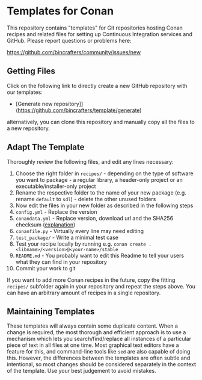 # Templates for Conan

This repository contains "templates" for Git repositories hosting Conan recipes and related files for setting up Continuous Integration services and GitHub. Please report questions or problems here:

https://github.com/bincrafters/community/issues/new


## Getting Files

Click on the following link to directly create a new GitHub repository with our templates:
  * [Generate new repository]](https://github.com/bincrafters/template/generate)

alternatively, you can clone this repository and manually copy all the files to a new repository.


## Adapt The Template

Thoroughly review the following files, and edit any lines necessary:
  1. Choose the right folder in `recipes/` - depending on the type of software you want to package - a regular library, a header-only project or an executable/installer-only project
  2. Rename the respective folder to the name of your new package (e.g. rename `default` to `sdl`) - delete the other unused folders
  3. Now edit the files in your new folder as described in the following steps
  4. `config.yml` - Replace the version
  5. `conandata.yml` - Replace version, download url and the SHA256 checksum ([explanation](https://github.com/conan-io/conan-center-index/blob/master/docs/how_to_add_packages.md#the-conandatayml))
  6. `conanfile.py` - Virtually every line may need editing
  7. `test_package/` - Write a minimal test case
  8. Test your recipe locally by running e.g. `conan create . <libname>/<version>@<your-name>/stable`
  9. `README.md` - You probably want to edit this Readme to tell your users what they can find in your repository
  10. Commit your work to git

If you want to add more Conan recipes in the future, copy the fitting `recipes/` subfolder again in your repository and repeat the steps above. You can have an arbitrary amount of recipes in a single repository.


## Maintaining Templates

These templates will always contain some duplicate content. When a change is required, the most thorough and efficient approach is to use a mechanism which lets you search/find/replace all instances of a particular piece of text in all files at one time.  Most graphical text editors have a feature for this, and command-line tools like `sed` are also capable of doing this.  However, the differences between the templates are often subtle and intentional, so most changes should be considered separately in the context of the template.  Use your best judgement to avoid mistakes.
